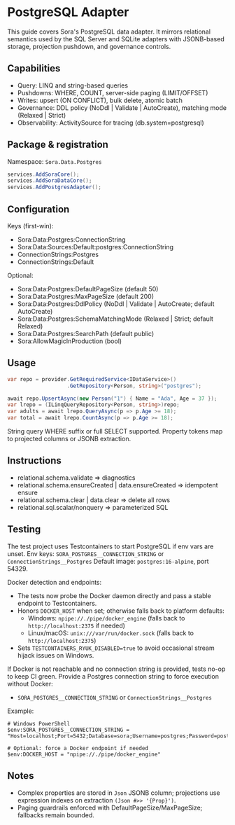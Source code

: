 # PostgreSQL Adapter

This guide covers Sora's PostgreSQL data adapter. It mirrors relational semantics used by the SQL Server and SQLite adapters with JSONB-based storage, projection pushdown, and governance controls.

## Capabilities

- Query: LINQ and string-based queries
- Pushdowns: WHERE, COUNT, server-side paging (LIMIT/OFFSET)
- Writes: upsert (ON CONFLICT), bulk delete, atomic batch
- Governance: DDL policy (NoDdl | Validate | AutoCreate), matching mode (Relaxed | Strict)
- Observability: ActivitySource for tracing (db.system=postgresql)

## Package & registration

Namespace: `Sora.Data.Postgres`

```csharp
services.AddSoraCore();
services.AddSoraDataCore();
services.AddPostgresAdapter();
```

## Configuration

Keys (first-win):

- Sora:Data:Postgres:ConnectionString
- Sora:Data:Sources:Default:postgres:ConnectionString
- ConnectionStrings:Postgres
- ConnectionStrings:Default

Optional:

- Sora:Data:Postgres:DefaultPageSize (default 50)
- Sora:Data:Postgres:MaxPageSize (default 200)
- Sora:Data:Postgres:DdlPolicy (NoDdl | Validate | AutoCreate; default AutoCreate)
- Sora:Data:Postgres:SchemaMatchingMode (Relaxed | Strict; default Relaxed)
- Sora:Data:Postgres:SearchPath (default public)
- Sora:AllowMagicInProduction (bool)

## Usage

```csharp
var repo = provider.GetRequiredService<IDataService>()
                   .GetRepository<Person, string>("postgres");

await repo.UpsertAsync(new Person("1") { Name = "Ada", Age = 37 });
var lrepo = (ILinqQueryRepository<Person, string>)repo;
var adults = await lrepo.QueryAsync(p => p.Age >= 18);
var total = await lrepo.CountAsync(p => p.Age >= 18);
```

String query WHERE suffix or full SELECT supported. Property tokens map to projected columns or JSONB extraction.

## Instructions

- relational.schema.validate => diagnostics
- relational.schema.ensureCreated | data.ensureCreated => idempotent ensure
- relational.schema.clear | data.clear => delete all rows
- relational.sql.scalar/nonquery => parameterized SQL

## Testing

The test project uses Testcontainers to start PostgreSQL if env vars are unset.
Env keys: `SORA_POSTGRES__CONNECTION_STRING` or `ConnectionStrings__Postgres`
Default image: `postgres:16-alpine`, port 54329.

Docker detection and endpoints:

- The tests now probe the Docker daemon directly and pass a stable endpoint to Testcontainers.
- Honors `DOCKER_HOST` when set; otherwise falls back to platform defaults:
    - Windows: `npipe://./pipe/docker_engine` (falls back to `http://localhost:2375` if needed)
    - Linux/macOS: `unix:///var/run/docker.sock` (falls back to `http://localhost:2375`)
- Sets `TESTCONTAINERS_RYUK_DISABLED=true` to avoid occasional stream hijack issues on Windows.

If Docker is not reachable and no connection string is provided, tests no-op to keep CI green. Provide a Postgres connection string to force execution without Docker:

- `SORA_POSTGRES__CONNECTION_STRING` or `ConnectionStrings__Postgres`

Example:

```
# Windows PowerShell
$env:SORA_POSTGRES__CONNECTION_STRING = "Host=localhost;Port=5432;Database=sora;Username=postgres;Password=postgres"

# Optional: force a Docker endpoint if needed
$env:DOCKER_HOST = "npipe://./pipe/docker_engine"
```

## Notes

- Complex properties are stored in `Json` JSONB column; projections use expression indexes on extraction `(Json #>> '{Prop}')`.
- Paging guardrails enforced with DefaultPageSize/MaxPageSize; fallbacks remain bounded.
